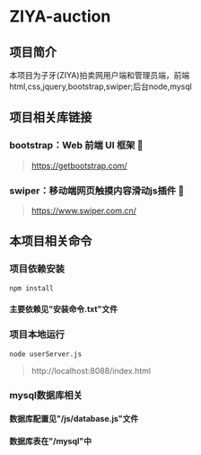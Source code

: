 # ZIYA-auction


## 项目简介
本项目为子牙(ZIYA)拍卖网用户端和管理员端，前端html,css,jquery,bootstrap,swiper;后台node,mysql

## 项目相关库链接
### bootstrap：Web 前端 UI 框架 🎉
> https://getbootstrap.com/
### swiper：移动端网页触摸内容滑动js插件 🎐
> https://www.swiper.com.cn/

## 本项目相关命令
### 项目依赖安装
```
npm install
```

#### 主要依赖见"安装命令.txt"文件

### 项目本地运行
```
node userServer.js
```
> http://localhost:8088/index.html

### mysql数据库相关
#### 数据库配置见"/js/database.js"文件
#### 数据库表在"/mysql"中


